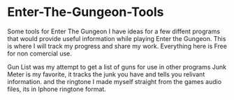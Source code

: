 # Enter-The-Gungeon-Tools
Some tools for Enter The Gungeon
I have ideas for a few diffent programs that would provide useful information while playing Enter the Gungeon. This is where I will track my progress and share my work.
Everything here is Free for non comercial use.

Gun List was my attempt to get a list of guns for use in other programs
Junk Meter is my favorite, it tracks the junk you have and tells you relivant information.
and the ringtone I made myself straight from the games audio files, its in Iphone ringtone format.

